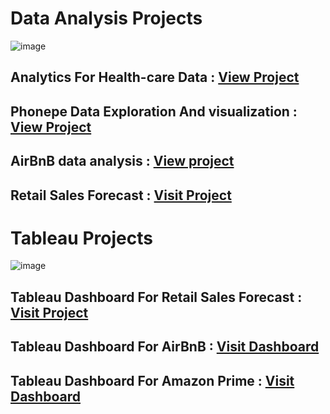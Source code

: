 # Data Analysis Projects

![image](https://github.com/praveendecode/Data-Analysis-Projects/assets/95226524/c7247336-1ff3-4f7a-9a8f-05687f748a57)



## Analytics For Health-care Data               : [View Project](https://github.com/praveendecode/Analytics-for-Hospitals-Health-Care-Data)

##  Phonepe Data Exploration And visualization  : [View Project](https://github.com/praveendecode/phonepe_pulse)

##  AirBnB  data analysis                       : [View project](https://github.com/praveendecode/Airbnb_Analysis)

##  Retail Sales Forecast                       : [Visit Project](https://github.com/praveendecode/IITM_DS_Final_Project/tree/main/Data%20Analysis)


# Tableau Projects

![image](https://github.com/praveendecode/Data-Analysis-Projects/assets/95226524/fa6f946f-dc4d-430d-923e-1bce794ffce0)


##  Tableau Dashboard For  Retail Sales Forecast : [Visit Project](https://public.tableau.com/views/retail-sales-forecast/Dashboard1?:language=en-US&:display_count=n&:origin=viz_share_link)

##  Tableau Dashboard  For AirBnB                : [Visit Dashboard](https://public.tableau.com/app/profile/praveen.x.decode/viz/airbnb_16981379902390/Dashboard1)

##  Tableau Dashboard For Amazon Prime           : [Visit Dashboard](https://public.tableau.com/views/AmazonPrimeVideoAnalysis_16863013577220/Dashboard1?:language=en-US&:display_count=n&:origin=viz_share_link)
